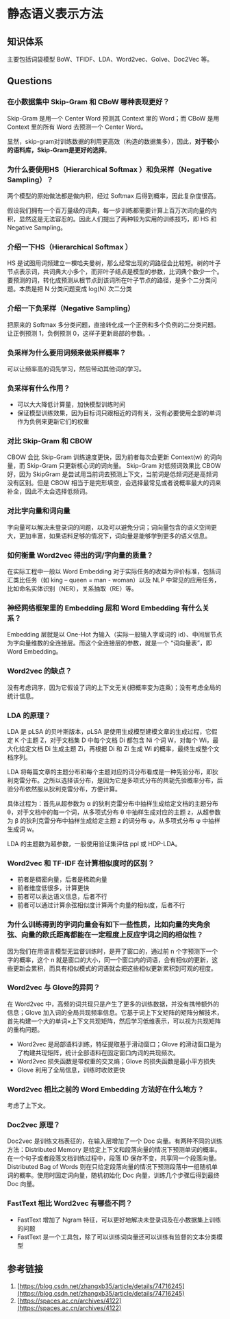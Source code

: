 # 静态语义表示方法

## 知识体系

主要包括词袋模型 BoW、TFIDF、LDA、Word2vec、Golve、Doc2Vec 等。


## Questions
### 在小数据集中 Skip-Gram 和 CBoW 哪种表现更好？

Skip-Gram 是用一个 Center Word 预测其 Context 里的 Word；而 CBoW 是用 Context 里的所有 Word 去预测一个 Center Word。

显然，skip-gram对训练数据的利用更高效（构造的数据集多），因此，**对于较小的语料库，Skip-Gram是更好的选择**。

### 为什么要使用HS（Hierarchical Softmax ）和负采样（Negative Sampling）？

两个模型的原始做法都是做内积，经过 Softmax 后得到概率，因此复杂度很高。

假设我们拥有一个百万量级的词典，每一步训练都需要计算上百万次词向量的内积，显然这是无法容忍的。因此人们提出了两种较为实用的训练技巧，即 HS 和 Negative Sampling。

### 介绍一下HS（Hierarchical Softmax ）

HS 是试图用词频建立一棵哈夫曼树，那么经常出现的词路径会比较短。树的叶子节点表示词，共词典大小多个，而非叶子结点是模型的参数，比词典个数少一个。要预测的词，转化成预测从根节点到该词所在叶子节点的路径，是多个二分类问题。本质是把 N 分类问题变成 log(N) 次二分类

### 介绍一下负采样（Negative Sampling）

把原来的 Softmax 多分类问题，直接转化成一个正例和多个负例的二分类问题。让正例预测 1，负例预测 0，这样子更新局部的参数。.

### 负采样为什么要用词频来做采样概率？

可以让频率高的词先学习，然后带动其他词的学习。

### 负采样有什么作用？

- 可以大大降低计算量，加快模型训练时间
- 保证模型训练效果，因为目标词只跟相近的词有关，没有必要使用全部的单词作为负例来更新它们的权重

### 对比 Skip-Gram 和 CBOW

CBOW 会比 Skip-Gram 训练速度更快，因为前者每次会更新 Context(w) 的词向量，而 Skip-Gram 只更新核心词的词向量。
Skip-Gram 对低频词效果比 CBOW 好，因为 SkipGram 是尝试用当前词去预测上下文，当前词是低频词还是高频词没有区别。但是 CBOW 相当于是完形填空，会选择最常见或者说概率最大的词来补全，因此不太会选择低频词。

### 对比字向量和词向量

字向量可以解决未登录词的问题，以及可以避免分词；词向量包含的语义空间更大，更加丰富，如果语料足够的情况下，词向量是能够学到更多的语义信息。

### 如何衡量 Word2vec 得出的词/字向量的质量？

在实际工程中一般以 Word Embedding 对于实际任务的收益为评价标准，包括词汇类比任务（如 king – queen = man - woman）以及 NLP 中常见的应用任务，比如命名实体识别（NER），关系抽取（RE）等。

### 神经网络框架里的 Embedding 层和 Word Embedding 有什么关系？

Embedding 层就是以 One-Hot 为输入（实际一般输入字或词的 id）、中间层节点为字向量维数的全连接层。而这个全连接层的参数，就是一个 “词向量表”，即 Word Embedding。
### Word2vec 的缺点？
没有考虑词序，因为它假设了词的上下文无关(把概率变为连乘)；没有考虑全局的统计信息。

### LDA 的原理？

LDA 是 pLSA 的贝叶斯版本，pLSA 是使用生成模型建模文章的生成过程，它假定 K 个主题 Z，对于文档集 D 中每个文档 Di 都包含 Ni 个词 W，对每个 Wi，最大化给定文档 Di 生成主题 Zi，再根据 Di 和 Zi 生成 Wi 的概率，最终生成整个文档序列。

LDA 将每篇文章的主题分布和每个主题对应的词分布看成是一种先验分布，即狄利克雷分布。之所以选择该分布，是因为它是多项式分布的共轭先验概率分布，后验分布依然服从狄利克雷分布，方便计算。

具体过程为：首先从超参数为 α 的狄利克雷分布中抽样生成给定文档的主题分布 θ，对于文档中的每一个词，从多项式分布 θ 中抽样生成对应的主题 z，从超参数为 β 的狄利克雷分布中抽样生成给定主题 z 的词分布 φ，从多项式分布 φ 中抽样生成词 w。

LDA 的主题数为超参数，一般使用验证集评估 ppl 或 HDP-LDA。

### Word2vec 和 TF-IDF 在计算相似度时的区别？

- 前者是稠密向量，后者是稀疏向量
- 前者维度低很多，计算更快
- 前者可以表达语义信息，后者不行
- 前者可以通过计算余弦相似度计算两个向量的相似度，后者不行

### 为什么训练得到的字词向量会有如下一些性质，比如向量的夹角余弦、向量的欧氏距离都能在一定程度上反应字词之间的相似性？

因为我们在用语言模型无监督训练时，是开了窗口的，通过前 n 个字预测下一个字的概率，这个 n 就是窗口的大小，同一个窗口内的词语，会有相似的更新，这些更新会累积，而具有相似模式的词语就会把这些相似更新累积到可观的程度。

### Word2vec 与 Glove的异同？

在 Word2vec 中，高频的词共现只是产生了更多的训练数据，并没有携带额外的信息；Glove 加入词的全局共现频率信息。它基于词上下文矩阵的矩阵分解技术，首先构建一个大的单词×上下文共现矩阵，然后学习低维表示，可以视为共现矩阵的重构问题。

- Word2vec 是局部语料训练，特征提取基于滑动窗口；Glove 的滑动窗口是为了构建共现矩阵，统计全部语料在固定窗口内词的共现频次。
- Word2vec 损失函数是带权重的交叉熵；Glove 的损失函数是最小平方损失
- Glove 利用了全局信息，训练时收敛更快

### Word2vec 相比之前的 Word Embedding 方法好在什么地方？

考虑了上下文。

### Doc2vec 原理？

Doc2vec 是训练文档表征的，在输入层增加了一个 Doc 向量。有两种不同的训练方法：Distributed Memory  是给定上下文和段落向量的情况下预测单词的概率。在一个句子或者段落文档训练过程中，段落 ID 保存不变，共享同一个段落向量。Distributed Bag of Words 则在只给定段落向量的情况下预测段落中一组随机单词的概率。使用时固定词向量，随机初始化 Doc 向量，训练几个步骤后得到最终 Doc 向量。

### FastText 相比 Word2vec 有哪些不同？

- FastText 增加了 Ngram 特征，可以更好地解决未登录词及在小数据集上训练的问题
- FastText 是一个工具包，除了可以训练词向量还可以训练有监督的文本分类模型

## 参考链接

1. [https://blog.csdn.net/zhangxb35/article/details/74716245](https://blog.csdn.net/zhangxb35/article/details/74716245)
2. [https://spaces.ac.cn/archives/4122](https://spaces.ac.cn/archives/4122)

